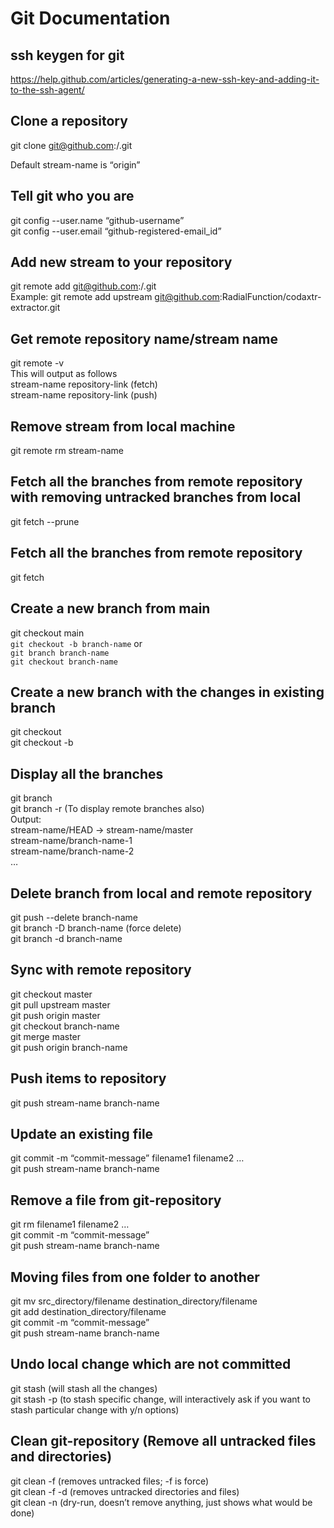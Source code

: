 # Git Documentation

## ssh keygen for git
https://help.github.com/articles/generating-a-new-ssh-key-and-adding-it-to-the-ssh-agent/ 

## Clone a repository
git clone git@github.com:<username>/<repository-name>.git


Default stream-name is “origin”

## Tell git who you are
git config --user.name “github-username”  
git config --user.email “github-registered-email_id”

## Add new stream to your repository
git remote add <stream-name> git@github.com:<username>/<repository-name>.git  
Example: git remote add upstream git@github.com:RadialFunction/codaxtr-extractor.git

## Get remote repository name/stream name
git remote -v  
This will output as follows  
stream-name repository-link (fetch)  
stream-name repository-link (push)  

## Remove stream from local machine
git remote rm stream-name  

## Fetch all the branches from remote repository with removing untracked branches from local
git fetch --prune

## Fetch all the branches from remote repository
git fetch <stream-name>

## Create a new branch from main
git checkout main  
`git checkout -b branch-name` or   
`git branch branch-name`  
`git checkout branch-name`  

## Create a new branch with the changes in existing branch
git checkout <existing-branch-name>  
git checkout -b <new-branch-name>  

## Display all the branches
git branch  
git branch -r (To display remote branches also)  
Output:  
stream-name/HEAD -> stream-name/master  
stream-name/branch-name-1  
stream-name/branch-name-2  
…

## Delete branch from local and remote repository
git push <stream> --delete branch-name  
git branch -D branch-name (force delete)  
git branch -d branch-name  


## Sync with remote repository
git checkout master  
git pull upstream master  
git push origin master  
git checkout branch-name  
git merge master  
git push origin branch-name  

## Push items to repository
 
git push stream-name branch-name  

## Update an existing file
git commit -m “commit-message” filename1 filename2 …  
git push stream-name branch-name  

## Remove a file from git-repository
git rm filename1 filename2 …  
git commit -m “commit-message”  
git push stream-name branch-name  

## Moving files from one folder to another
git mv src_directory/filename destination_directory/filename  
git add destination_directory/filename  
git commit -m “commit-message”  
git push stream-name branch-name  

## Undo local change which are not committed
git stash (will stash all the changes)  
git stash -p (to stash specific change, will interactively ask if you want to stash particular change with y/n options)  

## Clean git-repository (Remove all untracked files and directories)
git clean -f (removes untracked files; -f is force)  
git clean -f -d (removes untracked directories and files)  
git clean -n (dry-run, doesn’t remove anything, just shows what would be done)  

